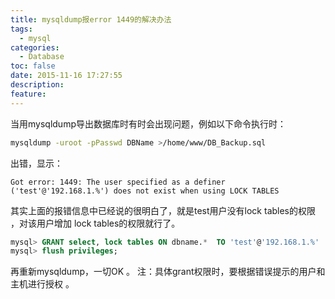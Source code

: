 ```yaml
---
title: mysqldump报error 1449的解决办法
tags:
  - mysql
categories:
  - Database
toc: false
date: 2015-11-16 17:27:55
description:
feature:
---
```


当用mysqldump导出数据库时有时会出现问题，例如以下命令执行时：
``` bash
mysqldump -uroot -pPasswd DBName >/home/www/DB_Backup.sql
```
出错，显示：
```
Got error: 1449: The user specified as a definer ('test'@'192.168.1.%') does not exist when using LOCK TABLES
```
其实上面的报错信息中已经说的很明白了，就是test用户没有lock tables的权限 ，对该用户增加 lock tables的权限就行了。
``` sql
mysql> GRANT select, lock tables ON dbname.*  TO 'test'@'192.168.1.%'
mysql> flush privileges;
```
再重新mysqldump，一切OK 。
注：具体grant权限时，要根据错误提示的用户和主机进行授权 。